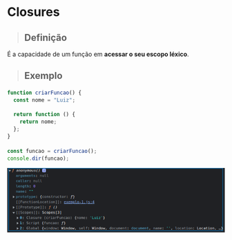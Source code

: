 # Closures

> ## **Definição**

É a capacidade de um função em **acessar o seu escopo léxico**.

> ## **Exemplo**

```js
function criarFuncao() {
  const nome = "Luiz";

  return function () {
    return nome;
  };
}

const funcao = criarFuncao();
console.dir(funcao);
```

![](./assets/exemplo-closures.png)
